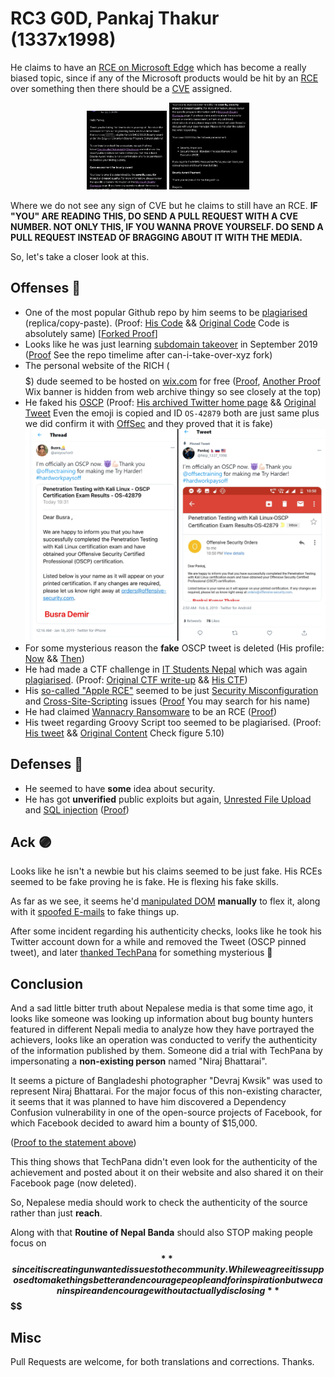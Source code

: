 # RC3 G0D, Pankaj Thakur (1337x1998)

He claims to have an [RCE on Microsoft Edge](https://web.archive.org/web/20210628124939/https://www.techpana.com/2021/90779/) which has become a really biased topic, since if any of the Microsoft products would be hit by an [RCE](https://en.wikipedia.org/wiki/Arbitrary_code_execution) over something then there should be a [CVE](https://en.wikipedia.org/wiki/Common_Vulnerabilities_and_Exposures) assigned.



<p float="left" align="middle">
<img src="/images/microsoft-rce-1.png" width="128" />
<img src="/images/microsoft-rce-2.png" width="128" />
</p>



Where we do not see any sign of CVE but he claims to still have an RCE. **IF "YOU" ARE READING THIS, DO SEND A PULL REQUEST WITH A CVE NUMBER. NOT ONLY THIS, IF YOU WANNA PROVE YOURSELF. DO SEND A PULL REQUEST INSTEAD OF BRAGGING ABOUT IT WITH THE MEDIA.**

So, let's take a closer look at this.

## Offenses 🔴

- One of the most popular Github repo by him seems to be [plagiarised](https://en.wikipedia.org/wiki/Plagiarism) (replica/copy-paste). (Proof: [His Code](https://web.archive.org/web/20210628124555/https://github.com/Pankaj1337x1998/AES-chat) && [Original Code](https://web.archive.org/web/20210628125700/https://0x00sec.org/t/encrypted-chat-part-iii/7639) Code is absolutely same) [[Forked Proof](https://github.com/0x706b70/AES-chat)]
- Looks like he was just learning [subdomain takeover](https://developer.mozilla.org/en-US/docs/Web/Security/Subdomain_takeovers) in September 2019 ([Proof](https://web.archive.org/web/20210628124427/https://github.com/Pankaj1337x1998?tab=repositories) See the repo timelime after can-i-take-over-xyz fork)
- The personal website of the RICH ($$$$$) dude seemed to be hosted on [wix.com](https://wix.com/) for free ([Proof](https://web.archive.org/web/20210628024610/https://www.pankajinfosec.com/), [Another Proof](https://web.archive.org/web/20210628124002/https://www.pankajinfosec.com/blank) Wix banner is hidden from web archive thingy so see closely at the top)
- He faked his [OSCP](https://www.offensive-security.com/pwk-oscp/) (Proof: [His archived Twitter home page](https://web.archive.org/web/20210628024740/https://twitter.com/Nep_1337_1998) && [Original Tweet](https://twitter.com/areyou1or0/status/1085967880259362818) Even the emoji is copied and  ID `OS-42879` both are just same plus we did confirm it with [OffSec](https://www.offensive-security.com/) and they proved that it is fake)
![Comparison of PWK Exam Results from Busra Demir & Pankaj](/images/busra-pankaj-comparison.png)
- For some mysterious reason the **fake** OSCP tweet is deleted (His profile: [Now](https://twitter.com/Nep_1337_1998) && [Then](https://web.archive.org/web/20210628024740/https://twitter.com/Nep_1337_1998))
- He had made a CTF challenge in [IT Students Nepal](https://github.com/itsnporg) which was again [plagiarised](https://en.wikipedia.org/wiki/Plagiarism). (Proof: [Original CTF write-up](https://github.com/jbe456/coding-challenge/blob/master/RingZer0Team/Forensics/20.md) && [His CTF](https://github.com/itsnporg/weekly_challenges/commit/b2687ad47f75419981e2ed53d78bc09c6e221ae6))
- His [so-called "Apple RCE"](https://web.archive.org/web/20210628153720/https://english.headlinenepal.com/details/3201) seemed to be just [Security Misconfiguration](https://owasp.org/www-project-top-ten/2017/A6_2017-Security_Misconfiguration) and [Cross-Site-Scripting](https://owasp.org/www-community/attacks/xss/) issues ([Proof](https://support.apple.com/en-us/HT201536) You may search for his name)
- He had claimed [Wannacry Ransomware](https://en.wikipedia.org/wiki/WannaCry_ransomware) to be an RCE ([Proof](https://web.archive.org/web/20210628153352/https://www.gadgetbytenepal.com/microsoft-edge-rce-vulnerability/))
- His tweet regarding Groovy Script too seemed to be plagiarised. (Proof: [His tweet](https://web.archive.org/web/20210628182802/https://twitter.com/Nep_1337_1998/status/1403780910227484675) && [Original Content](https://livebook.manning.com/book/penetrating-enterprise-networks/chapter-5/v-7/130) Check figure 5.10)

## Defenses 🔵

- He seemed to have **some** idea about security. 
- He has got **unverified** public exploits but again, [Unrested File Upload](https://cwe.mitre.org/data/definitions/434.html) and [SQL injection](https://en.wikipedia.org/wiki/SQL_injection) ([Proof](https://www.exploit-db.com/?author=10165))

## Ack 🟣

Looks like he isn't a newbie but his claims seemed to be just fake. His RCEs seemed to be fake proving he is fake. He is flexing his fake skills.

As far as we see, it seems he'd [manipulated DOM](https://developer.mozilla.org/en-US/docs/Learn/JavaScript/Client-side_web_APIs/Manipulating_documents) **manually** to flex it, along with it [spoofed E-mails](https://en.wikipedia.org/wiki/Email_spoofing) to fake things up.

After some incident regarding his authenticity checks, looks like he took his Twitter account down for a while and removed the Tweet (OSCP pinned tweet), and later [thanked TechPana](https://twitter.com/Nep_1337_1998/status/1409476595241295873) for something mysterious 🤔

## Conclusion

And a sad little bitter truth about Nepalese media is that some time ago, it looks like someone was looking up information about bug bounty hunters featured in different Nepali media to analyze how they have portrayed the achievers, looks like an operation was conducted to verify the authenticity of the information published by them. Someone did a trial with TechPana by impersonating a **non-existing person** named "Niraj Bhattarai".

It seems a picture of Bangladeshi photographer "Devraj Kwsik" was used to represent Niraj Bhattarai. For the major focus of this non-existing character, it seems that it was planned to have him discovered a Dependency Confusion vulnerability in one of the open-source projects of Facebook, for which Facebook decided to award him a bounty of $15,000.

([Proof to the statement above](https://web.archive.org/web/20210627110211/https://www.techpana.com/2021/90847/))

This thing shows that TechPana didn't even look for the authenticity of the achievement and posted about it on their website and also shared it on their Facebook page (now deleted).

So, Nepalese media should work to check the authenticity of the source rather than just **reach**.

Along with that **Routine of Nepal Banda** should also STOP making people focus on **$$** since it is creating unwanted issues to the community. While we agree it is supposed to make things better and encourage people and for inspiration but we can inspire and encourage without actually disclosing **$$$$** 

## Misc

Pull Requests are welcome, for both translations and corrections. Thanks.
